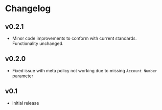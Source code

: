 # Changelog

## v0.2.1

- Minor code improvements to conform with current standards. Functionality unchanged.

## v0.2.0

- Fixed issue with meta policy not working due to missing `Account Number` parameter

## v0.1

- initial release
